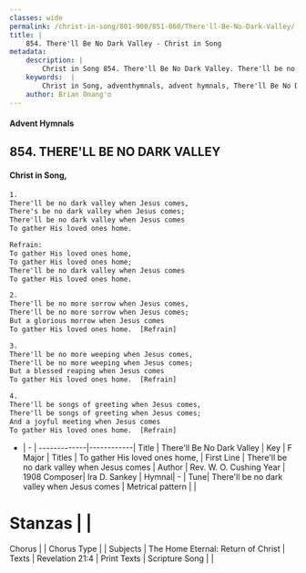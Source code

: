 ```yaml
---
classes: wide
permalink: /christ-in-song/801-900/851-860/There'll-Be-No-Dark-Valley/
title: |
    854. There'll Be No Dark Valley - Christ in Song
metadata:
    description: |
        Christ in Song 854. There'll Be No Dark Valley. There'll be no dark valley when Jesus comes, There's be no dark valley when Jesus comes; There'll be no dark valley when Jesus comes To gather His loved ones home. 
    keywords:  |
        Christ in Song, adventhymnals, advent hymnals, There'll Be No Dark Valley, There'll be no dark valley when Jesus comes. To gather His loved ones home,
    author: Brian Onang'o
---
```


#### Advent Hymnals
## 854. THERE'LL BE NO DARK VALLEY
####  Christ in Song,

```txt
1.
There'll be no dark valley when Jesus comes,
There's be no dark valley when Jesus comes;
There'll be no dark valley when Jesus comes
To gather His loved ones home.

Refrain:
To gather His loved ones home,
To gather His loved ones home;
There'll be no dark valley when Jesus comes
To gather His loved ones home.

2.
There'll be no more sorrow when Jesus comes,
There'll be no more sorrow when Jesus comes;
But a glorious morrow when Jesus comes
To gather His loved ones home.  [Refrain]

3.
There'll be no more weeping when Jesus comes,
There'll be no more weeping when Jesus comes;
But a blessed reaping when Jesus comes
To gather His loved ones home.  [Refrain]

4.
There'll be songs of greeting when Jesus comes,
There'll be songs of greeting when Jesus comes;
And a joyful meeting when Jesus comes
To gather His loved ones home.  [Refrain]

```

- |   -  |
-------------|------------|
Title | There'll Be No Dark Valley |
Key | F Major |
Titles | To gather His loved ones home, |
First Line | There'll be no dark valley when Jesus comes |
Author | Rev. W. O. Cushing
Year | 1908
Composer| Ira D. Sankey |
Hymnal|  - |
Tune| There'll be no dark valley when Jesus comes |
Metrical pattern | |
# Stanzas |  |
Chorus |  |
Chorus Type |  |
Subjects | The Home Eternal: Return of Christ |
Texts | Revelation 21:4 |
Print Texts | 
Scripture Song |  |
    
